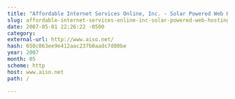 ```yaml
---
title: "Affordable Internet Services Online, Inc. - Solar Powered Web Hosting"
slug: affordable-internet-services-online-inc-solar-powered-web-hosting
date: 2007-05-01 22:26:22 -0500
category: 
external-url: http://www.aiso.net/
hash: 650c063ee9e412aac237b0aadc7d80be
year: 2007
month: 05
scheme: http
host: www.aiso.net
path: /

---
```



